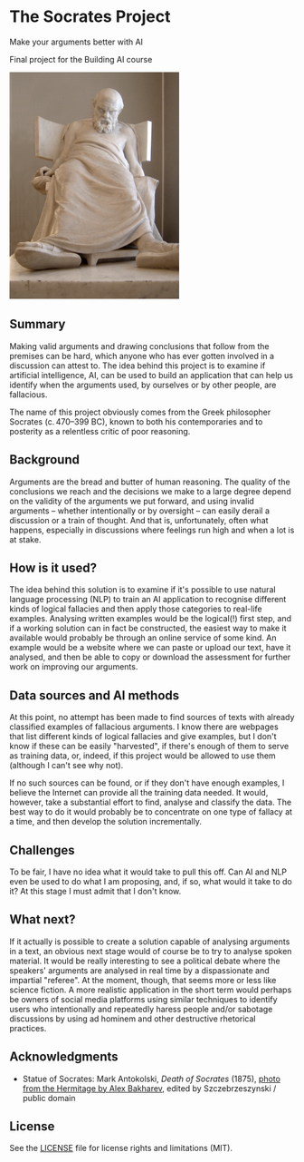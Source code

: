 <!-- This is the markdown template for the final project of the Building AI course, 
created by Reaktor Innovations and University of Helsinki. 
Copy the template, paste it to your GitHub README and edit! -->

# The Socrates Project
Make your arguments better with AI

Final project for the Building AI course

<img src="https://github.com/ManUrHuse/socrates-ai/blob/main/MAntokolski_Death_of_Socrates.JPG" width="300">

## Summary

Making valid arguments and drawing conclusions that follow from the premises can be hard, which anyone who has ever gotten involved in a discussion can attest to. 
The idea behind this project is to examine if artificial intelligence, AI, can be used to build an application that can help us identify when the arguments used, 
by ourselves or by other people, are fallacious.

The name of this project obviously comes from the Greek philosopher Socrates (c. 470–399 BC), known to both his contemporaries and to posterity as a relentless
critic of poor reasoning.


## Background

Arguments are the bread and butter of human reasoning. The quality of the conclusions we reach and the decisions we make to a large degree depend on the validity
of the arguments we put forward, and using invalid arguments &ndash; whether intentionally or by oversight &ndash; can easily derail a discussion or a train of
thought. And that is, unfortunately, often what happens, especially in discussions where feelings run high and when a lot is at stake.


## How is it used?

The idea behind this solution is to examine if it's possible to use natural language processing (NLP) to train an AI application to recognise different kinds of
logical fallacies and then apply those categories to real-life examples. Analysing written examples would be the logical(!) first step, and if a working solution
can in fact be constructed, the easiest way to make it available would probably be through an online service of some kind. An example would be a website where 
we can paste or upload our text, have it analysed, and then be able to copy or download the assessment for further work on improving our arguments.

<!--

Once you upload an image to your repository, you can link link to it like this (replace the URL with file path, if you've uploaded an image to Github.)
![Socrates](https://github.com/ManUrHuse/socrates-ai/blob/main/MAntokolski_Death_of_Socrates.JPG)

This is how you create code examples:
```
def main():
   countries = ['Denmark', 'Finland', 'Iceland', 'Norway', 'Sweden']
   pop = [5615000, 5439000, 324000, 5080000, 9609000]   # not actually needed in this exercise...
   fishers = [1891, 2652, 3800, 11611, 1757]

   totPop = sum(pop)
   totFish = sum(fishers)

   # write your solution here

   for i in range(len(countries)):
      print("%s %.2f%%" % (countries[i], 100.0))    # current just prints 100%

main()
```

-->

## Data sources and AI methods
<!-- Where does your data come from? Do you collect it yourself or do you use data collected by someone else? -->
At this point, no attempt has been made to find sources of texts with already classified examples of fallacious arguments. I know there are webpages that list
different kinds of logical fallacies and give examples, but I don't know if these can be easily "harvested", if there's enough of them to serve as training data,
or, indeed, if this project would be allowed to use them (although I can't see why not).

If no such sources can be found, or if they don't have enough examples, I believe the Internet can provide all the training data needed. It would, however, take a
substantial effort to find, analyse and classify the data. The best way to do it would probably be to concentrate on one type of fallacy at a time, and then
develop the solution incrementally.

<!--

If you need to use links, here's an example:
[Twitter API](https://developer.twitter.com/en/docs)

| Syntax      | Description |
| ----------- | ----------- |
| Header      | Title       |
| Paragraph   | Text        |

-->

## Challenges
<!--
What does your project _not_ solve? Which limitations and ethical considerations should be taken into account when deploying a solution like this?
-->
To be fair, I have no idea what it would take to pull this off. Can AI and NLP even be used to do what I am proposing, and, if so, what would it take to do it?
At this stage I must admit that I don't know.

## What next?
<!--
How could your project grow and become something even more? What kind of skills, what kind of assistance would you need to move on?
-->
If it actually is possible to create a solution capable of analysing arguments in a text, an obvious next stage would of course be to try to analyse spoken
material. It would be really interesting to see a political debate where the speakers' arguments are analysed in real time by a dispassionate and impartial
"referee". At the moment, though, that seems more or less like science fiction. A more realistic application in the short term would perhaps be owners of social
media platforms using similar techniques to identify users who intentionally and repeatedly haress people and/or sabotage discussions by using ad hominem
and other destructive rhetorical practices.

## Acknowledgments

* Statue of Socrates: Mark Antokolski, _Death of Socrates_ (1875), [photo from the Hermitage by Alex Bakharev](https://sv.m.wikipedia.org/wiki/Fil:MAntokolski_Death_of_Socrates.JPG), edited by Szczebrzeszynski / public domain

## License
See the [LICENSE](https://github.com/ManUrHuse/socrates-project/blob/main/LICENSE.md) file for license rights and limitations (MIT).
